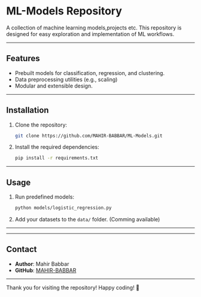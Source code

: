 # ML-Models Repository

A collection of machine learning models,projects etc. This repository is designed for easy exploration and implementation of ML workflows.

---

## Features

- Prebuilt models for classification, regression, and clustering.
- Data preprocessing utilities (e.g., scaling)
- Modular and extensible design.

---

## Installation

1. Clone the repository:
   ```bash
   git clone https://github.com/MAHIR-BABBAR/ML-Models.git
   ```
2. Install the required dependencies:
   ```bash
   pip install -r requirements.txt
   ```

---

## Usage

1. Run predefined models:
   ```bash
   python models/logistic_regression.py
   ```
2. Add your datasets to the `data/` folder. (Comming available)


---


---

## Contact

- **Author**: Mahir Babbar
- **GitHub**: [MAHIR-BABBAR](https://github.com/MAHIR-BABBAR)

---

Thank you for visiting the repository! Happy coding! 🚀

